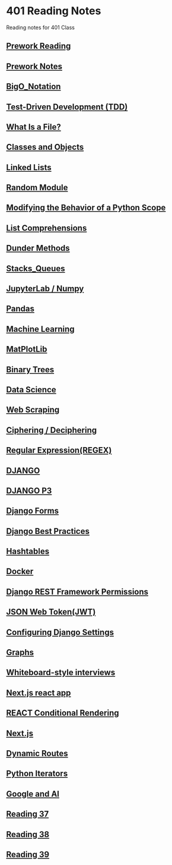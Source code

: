 # 401 Reading Notes
  <p> Reading notes for 401 Class </p>

## [Prework Reading](/401_readingNotes/Prework_reading.md)

## [Prework Notes](/401_readingNotes/Prework_Notes.md)

## [BigO_Notation](/401_readingNotes/BigO_Notation.md)

## [Test-Driven Development (TDD)](/401_readingNotes/Read_02.md)

## [What Is a File?](/401_readingNotes/Read_03.md)

## [Classes and Objects](/401_readingNotes/Read_04.md)

## [Linked Lists](/401_readingNotes/Read_05.md)

## [Random Module](/401_readingNotes/Read_06.md)

## [Modifying the Behavior of a Python Scope](/401_readingNotes/Read_07.md)

## [List Comprehensions](/401_readingNotes/Read_08.md)

## [Dunder Methods](/401_readingNotes/Read_09.md)

## [Stacks_Queues](/401_readingNotes/Read_10.md)

## [JupyterLab / Numpy](/401_readingNotes/Read_11.md)

## [Pandas](/401_readingNotes/Read_12.md)

## [Machine Learning](/401_readingNotes/Read_13.md)

## [MatPlotLib](/401_readingNotes/Read_14.md)

## [Binary Trees](/401_readingNotes/Read_15.md)

## [Data Science](/401_readingNotes/Read_16.md)

## [Web Scraping](/401_readingNotes/Read_17.md)

## [Ciphering / Deciphering](/401_readingNotes/Read_18.md)

## [Regular Expression(REGEX)](/401_readingNotes/Read_19.md)

## [DJANGO](/401_readingNotes/Read_20.md)

## [DJANGO P3](/401_readingNotes/Read_21.md)

## [Django Forms](/401_readingNotes/Read_22.md)

## [Django Best Practices](/401_readingNotes/Read_23.md)

## [Hashtables](/401_readingNotes/Read_24.md)

## [Docker](/401_readingNotes/Read_25.md)

## [Django REST Framework Permissions](/401_readingNotes/Read_26.md)

## [JSON Web Token(JWT)](/401_readingNotes/Read_27.md)

## [Configuring Django Settings](/401_readingNotes/Read_28.md)

## [Graphs](/401_readingNotes/Read_29.md)

## [Whiteboard-style interviews](/401_readingNotes/Read_30.md)

## [Next.js react app](/401_readingNotes/Read_31.md)

## [REACT Conditional Rendering](/401_readingNotes/Read_32.md)

## [Next.js](/401_readingNotes/Read_33.md)

## [Dynamic Routes](/401_readingNotes/Read_34.md)

## [Python Iterators](/401_readingNotes/Read_35.md)

## [Google and AI](/401_readingNotes/Read_36.md)

## [Reading 37](/401_readingNotes/Read_37.md)

## [Reading 38](/401_readingNotes/Read_38.md)

## [Reading 39](/401_readingNotes/Read_39.md)
